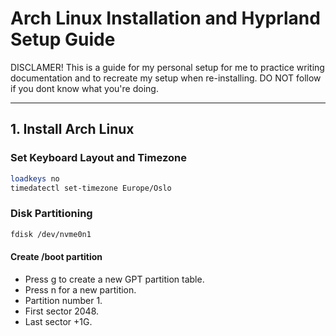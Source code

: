 # **Arch Linux Installation and Hyprland Setup Guide**

DISCLAMER! This is a guide for my personal setup for me to practice writing documentation and to recreate my setup when re-installing. DO NOT follow if you dont know what you're doing.

---

## **1. Install Arch Linux**

### **Set Keyboard Layout and Timezone**
```bash
loadkeys no
timedatectl set-timezone Europe/Oslo
```

### **Disk Partitioning**

```bash
fdisk /dev/nvme0n1
```
#### **Create /boot partition**
* Press g to create a new GPT partition table.
* Press n for a new partition.
* Partition number 1.
* First sector 2048.
* Last sector +1G.

